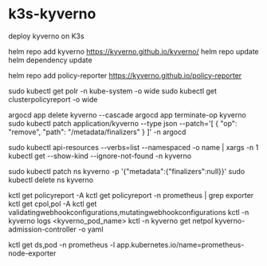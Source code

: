 # k3s-kyverno
deploy kyverno on K3s

helm repo add kyverno https://kyverno.github.io/kyverno/
helm repo update
helm dependency update

helm repo add policy-reporter https://kyverno.github.io/policy-reporter

sudo kubectl get polr -n kube-system -o wide
sudo kubectl get clusterpolicyreport -o wide

argocd app delete kyverno --cascade
argocd app terminate-op kyverno
sudo kubectl patch application/kyverno --type json --patch='[ { "op": "remove", "path": "/metadata/finalizers" } ]' -n argocd

sudo kubectl api-resources --verbs=list --namespaced -o name | xargs -n 1 kubectl get --show-kind --ignore-not-found -n kyverno

sudo kubectl patch ns kyverno -p '{"metadata":{"finalizers":null}}'
sudo kubectl delete ns kyverno

kctl get policyreport -A
kctl get policyreport -n prometheus | grep exporter
kctl get cpol,pol -A
kctl get validatingwebhookconfigurations,mutatingwebhookconfigurations
kctl -n kyverno logs <kyverno_pod_name> 
kctl -n kyverno get netpol kyverno-admission-controller -o yaml

kctl get ds,pod -n prometheus -l app.kubernetes.io/name=prometheus-node-exporter